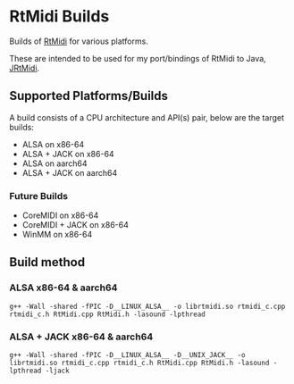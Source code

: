# RtMidi Builds

Builds of [RtMidi](https://github.com/thestk/rtmidi) for various platforms.

These are intended to be used for my port/bindings of RtMidi to Java,
[JRtMidi](https://github.com/basshelal/JRtMidi).

## Supported Platforms/Builds

A build consists of a CPU architecture and API(s) pair, below are the 
target builds:

* ALSA on x86-64
* ALSA + JACK on x86-64
* ALSA on aarch64
* ALSA + JACK on aarch64

### Future Builds

* CoreMIDI on x86-64
* CoreMIDI + JACK on x86-64
* WinMM on x86-64

## Build method

### ALSA x86-64 & aarch64

`g++ -Wall -shared -fPIC -D__LINUX_ALSA__ -o librtmidi.so rtmidi_c.cpp rtmidi_c.h RtMidi.cpp RtMidi.h -lasound -lpthread`

### ALSA + JACK x86-64 & aarch64

`g++ -Wall -shared -fPIC -D__LINUX_ALSA__ -D__UNIX_JACK__ -o librtmidi.so rtmidi_c.cpp rtmidi_c.h RtMidi.cpp RtMidi.h -lasound -lpthread -ljack`